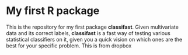 # My first R package
This is the repository for my first package __classifast__. Given multivariate data and its correct labels, __classifast__ is a fast way of testing various statistical classifiers on it, given you a quick vision on which ones are the best for your specific problem. This is from dropbox
